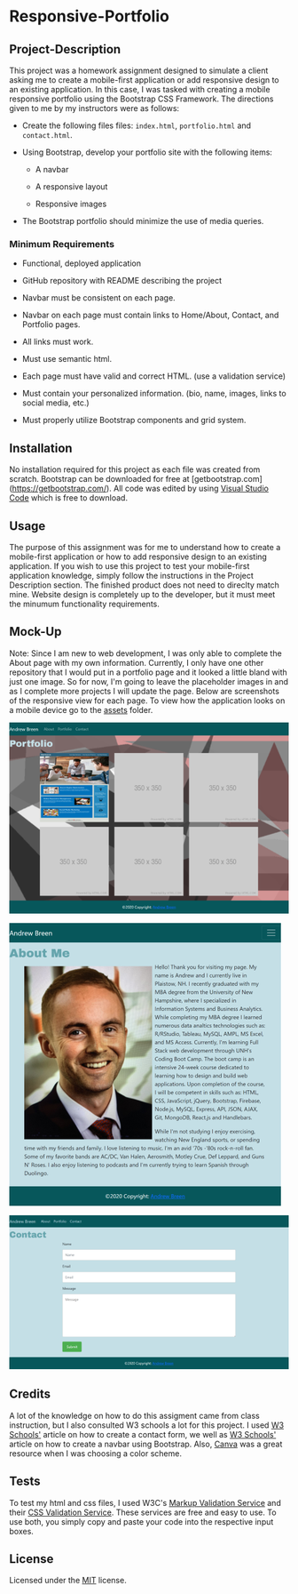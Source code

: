 # Responsive-Portfolio

## Project-Description

This project was a homework assignment designed to simulate a client asking me to create a mobile-first application or add responsive design to an existing application. In this case, I was tasked with creating a mobile responsive portfolio using the Bootstrap CSS Framework. The directions given to me by my instructors were as follows:

* Create the following files files: `index.html`, `portfolio.html` and `contact.html`.

* Using Bootstrap, develop your portfolio site with the following items:

   * A navbar

   * A responsive layout

   * Responsive images

* The Bootstrap portfolio should minimize the use of media queries.

### Minimum Requirements

* Functional, deployed application

* GitHub repository with README describing the project

* Navbar must be consistent on each page.

* Navbar on each page must contain links to Home/About, Contact, and Portfolio pages.

* All links must work.

* Must use semantic html.

* Each page must have valid and correct HTML. (use a validation service)

* Must contain your personalized information. (bio, name, images, links to social media, etc.)

* Must properly utilize Bootstrap components and grid system.

## Installation

No installation required for this project as each file was created from scratch. Bootstrap can be downloaded for free at [getbootstrap.com] (https://getbootstrap.com/). All code was edited by using [Visual Studio Code](https://code.visualstudio.com/download) which is free to download. 

## Usage

The purpose of this assignment was for me to understand how to create a mobile-first application or how to add responsive design to an existing application. If you wish to use this project to test your mobile-first application knowledge, simply follow the instructions in the Project Description section. The finished product does not need to direclty match mine. Website design is completely up to the developer, but it must meet the minumum functionality requirements.

## Mock-Up

Note: Since I am new to web development, I was only able to complete the About page with my own information. Currently, I only have one other repository that I would put in a portfolio page and it looked a little bland with just one image. So for now, I'm going to leave the placeholder images in and as I complete more projects I will update the page. Below are screenshots of the responsive view for each page. To view how the application looks on a mobile device go to the [assets](./assets/images) folder.

![portfolio screenshot 1](./assets/images/portfolio_1.png)

![about me screenshot 1](./assets/images/aboutme_1.png)

![contact screenshot 1](./assets/images/contact-responsive1.png)


## Credits

A lot of the knowledge on how to do this assigment came from class instruction, but I also consulted W3 schools a lot for this project. I used [W3 Schools'](https://www.w3schools.com/howto/howto_css_contact_form.asp) article on how to create a contact form, we well as [W3 Schools'](https://www.w3schools.com/bootstrap/bootstrap_navbar.asp) article on how to create a navbar using Bootstrap. Also, [Canva](https://www.canva.com/learn/100-color-combinations/) was a great resource when I was choosing a color scheme. 

## Tests

To test my html and css files, I used W3C's [Markup Validation Service](https://validator.w3.org/#validate_by_input) and their [CSS Validation Service](https://jigsaw.w3.org/css-validator/#validate_by_input). These services are free and easy to use. To use both, you simply copy and paste your code into the respective input boxes. 

## License

Licensed under the [MIT](./assets/LICENSE.txt) license.